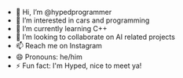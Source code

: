 - 👋 Hi, I’m @hypedprogrammer
- 👀 I’m interested in cars and programming
- 🌱 I’m currently learning C++
- 💞️ I’m looking to collaborate on AI related projects
- 📫 Reach me on Instagram
- 😄 Pronouns: he/him
- ⚡ Fun fact: I'm Hyped, nice to meet ya!

<!---
hypedprogrammer/hypedprogrammer is a ✨ special ✨ repository because its `README.md` (this file) appears on your GitHub profile.
You can click the Preview link to take a look at your changes.
--->
